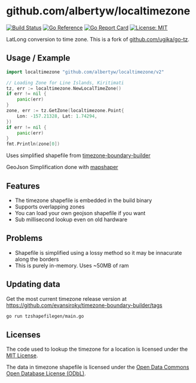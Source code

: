 # github.com/albertyw/localtimezone

[![Build Status](https://drone.albertyw.com/api/badges/albertyw/localtimezone/status.svg)](https://drone.albertyw.com/albertyw/localtimezone)
[![Go Reference](https://pkg.go.dev/badge/github.com/albertyw/localtimezone/v2.svg)](https://pkg.go.dev/github.com/albertyw/localtimezone/v2)
[![Go Report Card](https://goreportcard.com/badge/github.com/albertyw/localtimezone)](https://goreportcard.com/report/github.com/albertyw/localtimezone)
[![License: MIT](https://img.shields.io/badge/License-MIT-yellow.svg)](https://opensource.org/licenses/MIT)

LatLong conversion to time zone.
This is a fork of [github.com/ugjka/go-tz](https://github.com/ugjka/go-tz).

## Usage / Example

```go
import localtimezone "github.com/albertyw/localtimezone/v2"

// Loading Zone for Line Islands, Kiritimati
tz, err := localtimezone.NewLocalTimeZone()
if err != nil {
    panic(err)
}
zone, err := tz.GetZone(localtimezone.Point{
    Lon: -157.21328, Lat: 1.74294,
})
if err != nil {
    panic(err)
}
fmt.Println(zone[0])
```

Uses simplified shapefile from [timezone-boundary-builder](https://github.com/evansiroky/timezone-boundary-builder/)

GeoJson Simplification done with [mapshaper](https://mapshaper.org/)

## Features

- The timezone shapefile is embedded in the build binary
- Supports overlapping zones
- You can load your own geojson shapefile if you want
- Sub millisecond lookup even on old hardware

## Problems

- Shapefile is simplified using a lossy method so it may be innacurate along the borders
- This is purely in-memory. Uses ~50MB of ram

## Updating data
Get the most current timezone release version at https://github.com/evansiroky/timezone-boundary-builder/tags

```bash
go run tzshapefilegen/main.go
```

## Licenses

The code used to lookup the timezone for a location is licensed under the [MIT License](https://opensource.org/licenses/MIT).

The data in timezone shapefile is licensed under the [Open Data Commons Open Database License (ODbL)](https://opendatacommons.org/licenses/odbl/).
